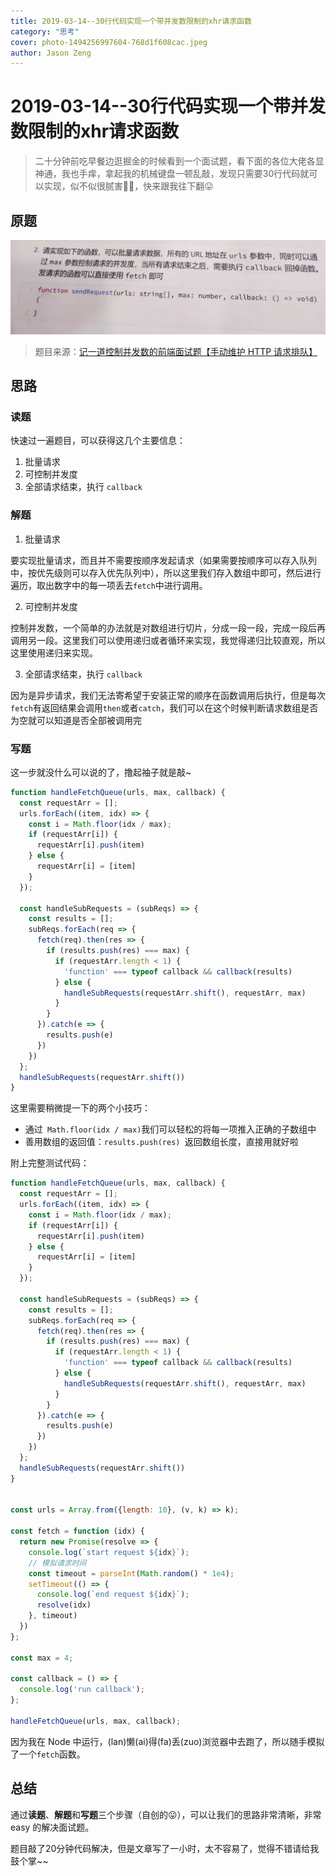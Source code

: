 ```yaml
---
title: 2019-03-14--30行代码实现一个带并发数限制的xhr请求函数
category: "思考"
cover: photo-1494256997604-768d1f608cac.jpeg
author: Jason Zeng
---
```



# 2019-03-14--30行代码实现一个带并发数限制的xhr请求函数

> 二十分钟前吃早餐边逛掘金的时候看到一个面试题，看下面的各位大佬各显神通，我也手痒，拿起我的机械键盘一顿乱敲，发现只需要30行代码就可以实现，似不似很腻害👻👻，快来跟我往下翻😛


## 原题

![](images/20190314094258595_1357644231.png)

> 题目来源：[记一道控制并发数的前端面试题【手动维护 HTTP 请求排队】](https://juejin.im/post/5c88aaa05188257e1f2925a8?utm_source=gold_browser_extension)


## 思路

### 读题

快速过一遍题目，可以获得这几个主要信息：

1. 批量请求
2. 可控制并发度
3. 全部请求结束，执行 `callback`

### 解题

1. 批量请求

要实现批量请求，而且并不需要按顺序发起请求（如果需要按顺序可以存入队列中，按优先级则可以存入优先队列中），所以这里我们存入数组中即可，然后进行遍历，取出数字中的每一项丢去`fetch`中进行调用。

2. 可控制并发度

控制并发数，一个简单的办法就是对数组进行切片，分成一段一段，完成一段后再调用另一段。这里我们可以使用递归或者循环来实现，我觉得递归比较直观，所以这里使用递归来实现。

3. 全部请求结束，执行 `callback`

因为是异步请求，我们无法寄希望于安装正常的顺序在函数调用后执行，但是每次`fetch`有返回结果会调用`then`或者`catch`，我们可以在这个时候判断请求数组是否为空就可以知道是否全部被调用完


### 写题

这一步就没什么可以说的了，撸起袖子就是敲~

```JavaScript
function handleFetchQueue(urls, max, callback) {
  const requestArr = [];
  urls.forEach((item, idx) => {
    const i = Math.floor(idx / max);
    if (requestArr[i]) {
      requestArr[i].push(item)
    } else {
      requestArr[i] = [item]
    }
  });

  const handleSubRequests = (subReqs) => {
    const results = [];
    subReqs.forEach(req => {
      fetch(req).then(res => {
        if (results.push(res) === max) {
          if (requestArr.length < 1) {
            'function' === typeof callback && callback(results)
          } else {
            handleSubRequests(requestArr.shift(), requestArr, max)
          }
        }
      }).catch(e => {
        results.push(e)
      })
    })
  };
  handleSubRequests(requestArr.shift())
}
```

这里需要稍微提一下的两个小技巧：

- 通过` Math.floor(idx / max)`我们可以轻松的将每一项推入正确的子数组中
- 善用数组的返回值：`results.push(res) `返回数组长度，直接用就好啦


附上完整测试代码：

```JavaScript
function handleFetchQueue(urls, max, callback) {
  const requestArr = [];
  urls.forEach((item, idx) => {
    const i = Math.floor(idx / max);
    if (requestArr[i]) {
      requestArr[i].push(item)
    } else {
      requestArr[i] = [item]
    }
  });

  const handleSubRequests = (subReqs) => {
    const results = [];
    subReqs.forEach(req => {
      fetch(req).then(res => {
        if (results.push(res) === max) {
          if (requestArr.length < 1) {
            'function' === typeof callback && callback(results)
          } else {
            handleSubRequests(requestArr.shift(), requestArr, max)
          }
        }
      }).catch(e => {
        results.push(e)
      })
    })
  };
  handleSubRequests(requestArr.shift())
}


const urls = Array.from({length: 10}, (v, k) => k);

const fetch = function (idx) {
  return new Promise(resolve => {
    console.log(`start request ${idx}`);
    // 模拟请求时间
    const timeout = parseInt(Math.random() * 1e4);
    setTimeout(() => {
      console.log(`end request ${idx}`);
      resolve(idx)
    }, timeout)
  })
};

const max = 4;

const callback = () => {
  console.log('run callback');
};

handleFetchQueue(urls, max, callback);
```

因为我在 Node 中运行，(lan)懒(ai)得(fa)丢(zuo)浏览器中去跑了，所以随手模拟了一个`fetch`函数。

## 总结

通过**读题**、**解题**和**写题**三个步骤（自创的😛），可以让我们的思路非常清晰，非常 easy 的解决面试题。

题目敲了20分钟代码解决，但是文章写了一小时，太不容易了，觉得不错请给我鼓个掌~~





